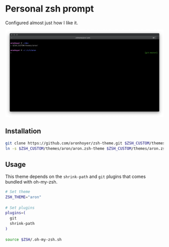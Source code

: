 # Personal zsh prompt

Configured almost just how I like it.

![Screen shot](screen_shot.png "Screen shot")

## Installation

```sh
git clone https://github.com/aronhoyer/zsh-theme.git $ZSH_CUSTOM/themes/aron
ln -s $ZSH_CUSTOM/themes/aron/aron.zsh-theme $ZSH_CUSTOM/themes/aron.zsh-theme
```

## Usage

This theme depends on the `shrink-path` and `git` plugins that comes bundled with oh-my-zsh.

```sh
# Set theme
ZSH_THEME="aron"

# Set plugins
plugins=(
  git
  shrink-path
)

source $ZSH/.oh-my-zsh.sh
```

